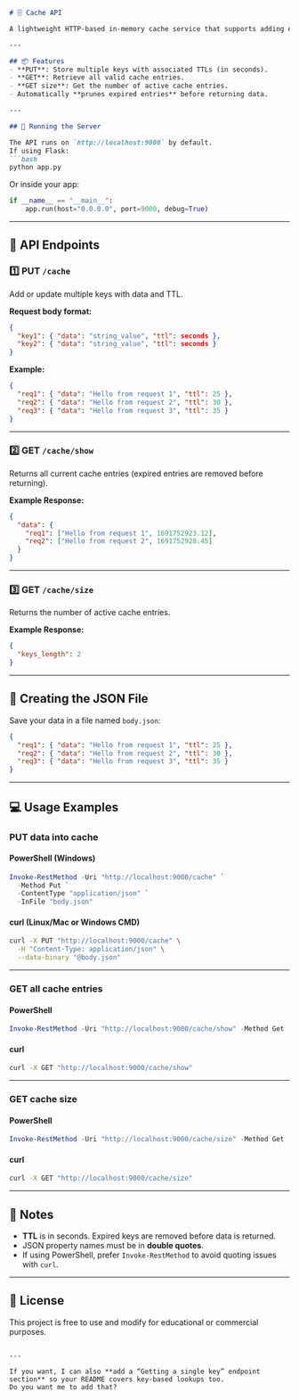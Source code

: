````markdown
# 🗄️ Cache API

A lightweight HTTP-based in-memory cache service that supports adding entries with a time-to-live (TTL), retrieving cache data, and checking cache size.

---

## 📦 Features
- **PUT**: Store multiple keys with associated TTLs (in seconds).
- **GET**: Retrieve all valid cache entries.
- **GET size**: Get the number of active cache entries.
- Automatically **prunes expired entries** before returning data.

---

## 🚀 Running the Server

The API runs on `http://localhost:9000` by default.  
If using Flask:
```bash
python app.py
````

Or inside your app:

```python
if __name__ == "__main__":
    app.run(host="0.0.0.0", port=9000, debug=True)
```

---

## 🔌 API Endpoints

### **1️⃣ PUT `/cache`**

Add or update multiple keys with data and TTL.

**Request body format:**

```json
{
  "key1": { "data": "string_value", "ttl": seconds },
  "key2": { "data": "string_value", "ttl": seconds }
}
```

**Example:**

```json
{
  "req1": { "data": "Hello from request 1", "ttl": 25 },
  "req2": { "data": "Hello from request 2", "ttl": 30 },
  "req3": { "data": "Hello from request 3", "ttl": 35 }
}
```

---

### **2️⃣ GET `/cache/show`**

Returns all current cache entries (expired entries are removed before returning).

**Example Response:**

```json
{
  "data": {
    "req1": ["Hello from request 1", 1691752923.12],
    "req2": ["Hello from request 2", 1691752928.45]
  }
}
```

---

### **3️⃣ GET `/cache/size`**

Returns the number of active cache entries.

**Example Response:**

```json
{
  "keys_length": 2
}
```

---

## 📂 Creating the JSON File

Save your data in a file named `body.json`:

```json
{
  "req1": { "data": "Hello from request 1", "ttl": 25 },
  "req2": { "data": "Hello from request 2", "ttl": 30 },
  "req3": { "data": "Hello from request 3", "ttl": 35 }
}
```

---

## 💻 Usage Examples

### **PUT data into cache**

#### **PowerShell (Windows)**

```powershell
Invoke-RestMethod -Uri "http://localhost:9000/cache" `
  -Method Put `
  -ContentType "application/json" `
  -InFile "body.json"
```

#### **curl (Linux/Mac or Windows CMD)**

```bash
curl -X PUT "http://localhost:9000/cache" \
  -H "Content-Type: application/json" \
  --data-binary "@body.json"
```

---

### **GET all cache entries**

#### **PowerShell**

```powershell
Invoke-RestMethod -Uri "http://localhost:9000/cache/show" -Method Get
```

#### **curl**

```bash
curl -X GET "http://localhost:9000/cache/show"
```

---

### **GET cache size**

#### **PowerShell**

```powershell
Invoke-RestMethod -Uri "http://localhost:9000/cache/size" -Method Get
```

#### **curl**

```bash
curl -X GET "http://localhost:9000/cache/size"
```

---

## 📝 Notes

* **TTL** is in seconds. Expired keys are removed before data is returned.
* JSON property names must be in **double quotes**.
* If using PowerShell, prefer `Invoke-RestMethod` to avoid quoting issues with `curl`.

---

## 📜 License

This project is free to use and modify for educational or commercial purposes.

```

---

If you want, I can also **add a “Getting a single key” endpoint section** so your README covers key-based lookups too.  
Do you want me to add that?
```

